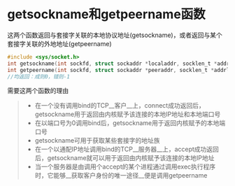 # getsockname和getpeername函数

这两个函数返回与套接字关联的本地协议地址(getsockname)，或者返回与某个套接字关联的外地地址(getpeername)

```c
#include <sys/socket.h>
int getsockname(int sockfd, struct sockaddr *localaddr, socklen_t *addrlen);
int getpeername(int sockfd, struct sockaddr *peeraddr, socklen_t *addrlen);
//均返回：成则0，错则-1
```

需要这两个函数的理由

> - 在一个没有调用bind的TCP__客户__上，connect成功返回后，getsockname用于返回由内核赋予该连接的本地IP地址和本地端口号
> - 在以端口号为0调用bind后，getsockname用于返回内核赋予的本地端口号
> - getsockname可用于获取某些套接字的地址族
> - 在一个以通配IP地址调用bind的TCP__服务器__上，accept成功返回后，getsockname就可以用于返回由内核赋予该连接的本地IP地址
> - 当一个服务器是由调用个accept的某个进程通过调用exec执行程序时，它能够__获取客户身份的唯一途径__便是调用getpeername
